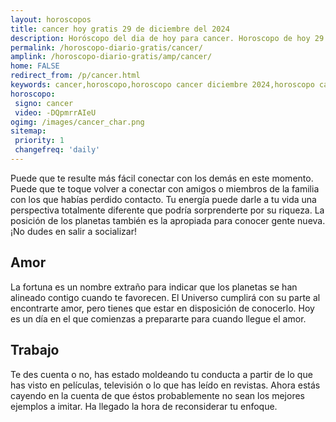 ```yaml
---
layout: horoscopos
title: cancer hoy gratis 29 de diciembre del 2024 
description: Horóscopo del dia de hoy para cancer. Horoscopo de hoy 29 de diciembre del 2024. Las predicciones de amor, trabajo, vida personal gratis.
permalink: /horoscopo-diario-gratis/cancer/
amplink: /horoscopo-diario-gratis/amp/cancer/
home: FALSE
redirect_from: /p/cancer.html
keywords: cancer,horoscopo,horoscopo cancer diciembre 2024,horoscopo cancer hoy,tarot cancer diciembre 2024,horoscopo cancer,tarot cancer hoy,horoscopo de hoy,horoscopo diario,tarot del amor,horoscopo de hoy cancer,horoscopo diario del tarot, Horoscopo de hoy cancer 29 de diciembre del 2024,horóscopo del día,signos zodiacales 2024, el horoscopo de hoy
horoscopo:
 signo: cancer
 video: -DQpmrrAIeU
ogimg: /images/cancer_char.png
sitemap:
 priority: 1
 changefreq: 'daily'
---
```



Puede que te resulte más fácil conectar con los demás en este momento. Puede que te toque volver a conectar con amigos o miembros de la familia con los que habías perdido contacto. Tu energía puede darle a tu vida una perspectiva totalmente diferente que podría sorprenderte por su riqueza. La posición de los planetas también es la apropiada para conocer gente nueva. ¡No dudes en salir a socializar!

## Amor

La fortuna es un nombre extraño para indicar que los planetas se han alineado contigo cuando te favorecen. El Universo cumplirá con su parte al encontrarte amor, pero tienes que estar en disposición de conocerlo. Hoy es un día en el que comienzas a prepararte para cuando llegue el amor.

## Trabajo

Te des cuenta o no, has estado moldeando tu conducta a partir de lo que has visto en películas, televisión o lo que has leído en revistas. Ahora estás cayendo en la cuenta de que éstos probablemente no sean los mejores ejemplos a imitar. Ha llegado la hora de reconsiderar tu enfoque.